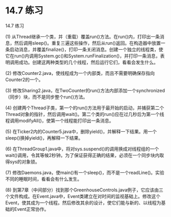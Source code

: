 # 14.7 练习


14.7 练习

(1) 从Thread继承一个类，并（重载）覆盖run()方法。在run()内，打印出一条消息，然后调用sleep()。重复三遍这些操作，然后从run()返回。在构造器中放置一条启动消息，并覆盖finalize()，打印一条关闭消息。创建一个独立的线程类，使它在run()内调用System.gc()和System.runFinalization()，并打印一条消息，表明调用成功。创建这两种类型的几个线程，然后运行它们，看看会发生什么。

(2) 修改Counter2.java，使线程成为一个内部类，而且不需要明确保存指向Counter2的一个。

(3) 修改Sharing2.java，在TwoCounter的run()方法内部添加一个synchronized（同步）块，而不是同步整个run()方法。

(4) 创建两个Thread子类，第一个的run()方法用于最开始的启动，并捕获第二个Thread对象的指针，然后调用wait()。第二个类的run()应在过几秒后为第一个线程调用modifyAll()，使第一个线程能打印出一条消息。

(5) 在Ticker2内的Counter5.java中，删除yield()，并解释一下结果。用一个sleep()换掉yield()，再解释一下结果。

(6) 在ThreadGroup1.java中，将对sys.suspend()的调用换成对线程组的一个wait()调用，令其等候2秒钟。为了保证获得正确的结果，必须在一个同步块内取得sys的对象锁。

(7) 修改Daemons.java，使main()有一个sleep()，而不是一个readLine()。实验不同的睡眠时间，看看会有什么发生。

(8) 到第7章（中间部分）找到那个GreenhouseControls.java例子，它应该由三个文件构成。在Event.java中，Event类建立在对时间的监视基础上。修改这个Event，使其成为一个线程。然后修改其余的设计，使它们能与新的、以线程为基础的Event正常协作。